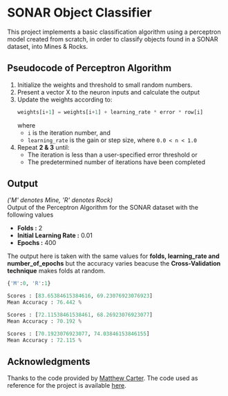 # SONAR Object Classifier
This project implements a basic classification algorithm using a perceptron model created from scratch, in order to classify objects found in a SONAR dataset, into Mines &amp; Rocks.

## Pseudocode of Perceptron Algorithm
1. Initialize the weights and threshold to small random numbers.
2. Present a vector X to the neuron inputs and calculate the output
3. Update the weights according to:  
    ```python
    weights[i+1] = weights[i+1] + learning_rate * error * row[i]
    ```
    where
    - `i` is the iteration number, and
    - `learning_rate` is the gain or step size, where `0.0 < n < 1.0`
4. Repeat **2 &amp; 3** until:
    - The iteration is less than a user-specified error threshold or
    - The predetermined number of iterations have been completed

## Output
*('M' denotes Mine, 'R' denotes Rock)*  
Output of the Perceptron Algorithm for the SONAR dataset with the following values
- **Folds :** 2
- **Initial Learning Rate :** 0.01
- **Epochs :** 400

The output here is taken with the same values for **folds, learning_rate and number_of_epochs** but the accuracy varies beacuse the **Cross-Validation technique** makes folds at random.
```python
{'M':0, 'R':1}

Scores : [83.65384615384616, 69.23076923076923]
Mean Accuracy : 76.442 %

Scores : [72.11538461538461, 68.26923076923077]
Mean Accuracy : 70.192 %

Scores : [70.1923076923077, 74.03846153846155]
Mean Accuracy : 72.115 %
```

## Acknowledgments
Thanks to the code provided by [Matthew Carter](https://www.kaggle.com/mattcarter865). 
The code used as reference for the project is available [here](https://www.kaggle.com/mattcarter865/sonar-mines-vs-rocks/comments).
